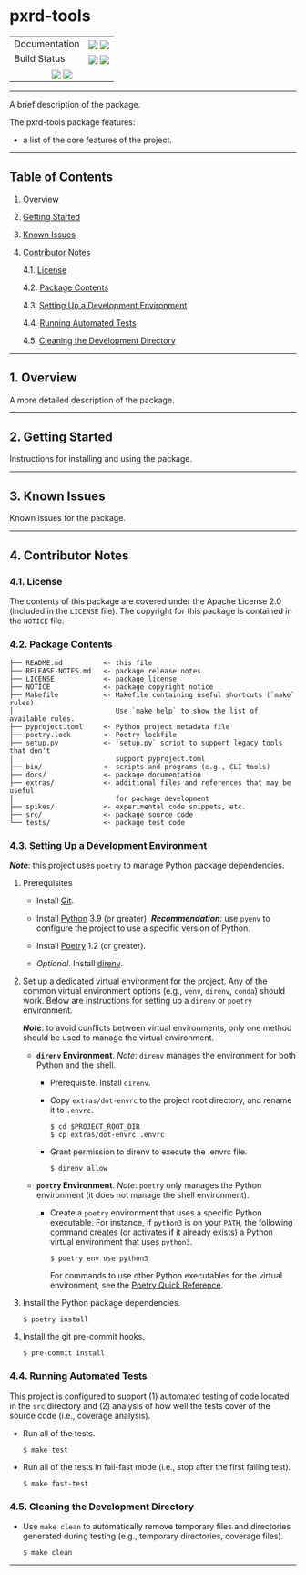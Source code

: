 pxrd-tools
===============================================================================

[----------------------------- BADGES: BEGIN -----------------------------]: #

<table>
  <tr>
    <td>Documentation</td>
    <td>
      <a href="https://velexi-research.github.io/pxrd-tools/dev/"><img style="vertical-align: bottom;" src="https://img.shields.io/badge/docs-dev-blue.svg"/></a>
      <a href="https://velexi-research.github.io/pxrd-tools/stable/"><img style="vertical-align: bottom;" src="https://img.shields.io/badge/docs-stable-blue.svg"/></a>
    </td>
  </tr>

  <tr>
    <td>Build Status</td>
    <td>
      <a href="https://github.com/velexi-research/pxrd-tools/actions/workflows/CI.yml"><img style="vertical-align: bottom;" src="https://github.com/velexi-research/pxrd-tools/actions/workflows/CI.yml/badge.svg"/></a>
      <a href="https://codecov.io/gh/velexi-research/pxrd-tools">
        <img style="vertical-align: bottom;" src="https://codecov.io/gh/velexi-research/pxrd-tools/branch/main/graph/badge.svg"/></a>
    </td>
  </tr>

  <!-- Miscellaneous Badges -->
  <tr>
    <td colspan=2 align="center">
      <a href="https://github.com/velexi-research/pxrd-tools/issues"><img style="vertical-align: bottom;" src="https://img.shields.io/badge/contributions-welcome-brightgreen.svg?style=flat"/></a>
      <a href="https://github.com/psf/black"><img style="vertical-align: bottom;" src="https://img.shields.io/badge/code%20style-black-000000.svg"/></a>
    </td>
  </tr>
</table>

[------------------------------ BADGES: END ------------------------------]: #

-------------------------------------------------------------------------------

A brief description of the package.

The pxrd-tools package features:

* a list of the core features of the project.

-------------------------------------------------------------------------------

Table of Contents
-----------------

1. [Overview][#1]

2. [Getting Started][#2]

3. [Known Issues][#3]

4. [Contributor Notes][#4]

   4.1. [License][#4.1]

   4.2. [Package Contents][#4.2]

   4.3. [Setting Up a Development Environment][#4.3]

   4.4. [Running Automated Tests][#4.4]

   4.5. [Cleaning the Development Directory][#4.5]

-------------------------------------------------------------------------------

## 1. Overview

A more detailed description of the package.

-------------------------------------------------------------------------------

## 2. Getting Started

Instructions for installing and using the package.

-------------------------------------------------------------------------------

## 3. Known Issues

Known issues for the package.

-------------------------------------------------------------------------------

## 4. Contributor Notes

### 4.1. License

The contents of this package are covered under the Apache License 2.0 (included
in the `LICENSE` file). The copyright for this package is contained in the
`NOTICE` file.

### 4.2. Package Contents

```
├── README.md          <- this file
├── RELEASE-NOTES.md   <- package release notes
├── LICENSE            <- package license
├── NOTICE             <- package copyright notice
├── Makefile           <- Makefile containing useful shortcuts (`make` rules).
│                         Use `make help` to show the list of available rules.
├── pyproject.toml     <- Python project metadata file
├── poetry.lock        <- Poetry lockfile
├── setup.py           <- `setup.py` script to support legacy tools that don't
│                         support pyproject.toml
├── bin/               <- scripts and programs (e.g., CLI tools)
├── docs/              <- package documentation
├── extras/            <- additional files and references that may be useful
│                         for package development
├── spikes/            <- experimental code snippets, etc.
├── src/               <- package source code
└── tests/             <- package test code
```

### 4.3. Setting Up a Development Environment

<strong><em>Note</em></strong>: this project uses `poetry` to manage Python
package dependencies.

1. Prerequisites

   * Install [Git][git].

   * Install [Python][python] 3.9 (or greater).
     <strong><em>Recommendation</em></strong>: use `pyenv` to configure the
     project to use a specific version of Python.

   * Install [Poetry][poetry] 1.2 (or greater).

   * <em>Optional</em>. Install [direnv][direnv].

2. Set up a dedicated virtual environment for the project. Any of the common
   virtual environment options (e.g., `venv`, `direnv`, `conda`) should work.
   Below are instructions for setting up a `direnv` or `poetry` environment.

   <strong><em>Note</em></strong>: to avoid conflicts between virtual
   environments, only one method should be used to manage the virtual
   environment.

   * <strong>`direnv` Environment</strong>. <em>Note</em>: `direnv` manages the
     environment for both Python and the shell.

     * Prerequisite. Install `direnv`.

     * Copy `extras/dot-envrc` to the project root directory, and rename it to
       `.envrc`.

       ```shell
       $ cd $PROJECT_ROOT_DIR
       $ cp extras/dot-envrc .envrc
       ```

     * Grant permission to direnv to execute the .envrc file.

       ```shell
       $ direnv allow
       ```

   * <strong>`poetry` Environment</strong>. <em>Note</em>: `poetry` only
     manages the Python environment (it does not manage the shell environment).

     * Create a `poetry` environment that uses a specific Python executable.
       For instance, if `python3` is on your `PATH`, the following command
       creates (or activates if it already exists) a Python virtual environment
       that uses `python3`.

       ```shell
       $ poetry env use python3
       ```

       For commands to use other Python executables for the virtual environment,
       see the [Poetry Quick Reference][poetry-quick-reference].

3. Install the Python package dependencies.

   ```shell
   $ poetry install
   ```

4. Install the git pre-commit hooks.

   ```shell
   $ pre-commit install
   ```

### 4.4. Running Automated Tests

This project is configured to support (1) automated testing of code located in
the `src` directory and (2) analysis of how well the tests cover of the source
code (i.e., coverage analysis).

* Run all of the tests.

  ```shell
  $ make test
  ```

* Run all of the tests in fail-fast mode (i.e., stop after the first failing
  test).

  ```shell
  $ make fast-test
  ```

### 4.5. Cleaning the Development Directory

* Use `make clean` to automatically remove temporary files and directories
  generated during testing (e.g., temporary directories, coverage files).

  ```shell
  $ make clean
  ```

-------------------------------------------------------------------------------

[----------------------------- INTERNAL LINKS -----------------------------]: #

[#1]: #1-overview

[#2]: #2-getting-started

[#3]: #3-known-issues

[#4]: #4-contributor-notes
[#4.1]: #41-license
[#4.2]: #42-package-contents
[#4.3]: #43-setting-up-a-development-environment
[#4.4]: #44-running-automated-tests
[#4.5]: #45-cleaning-the-development-directory

[---------------------------- REPOSITORY LINKS ----------------------------]: #

[poetry-quick-reference]: extras/references/Poetry-Quick-Reference.md

[----------------------------- EXTERNAL LINKS -----------------------------]: #

[direnv]: https://direnv.net/

[git]: https://git-scm.com/

[python]: https://www.python.org/

[poetry]: https://python-poetry.org/
